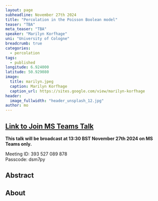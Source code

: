 ```yaml
---
layout: page
subheadline: November 27th 2024
title: "Percolation in the Poisson Boolean model"
teaser: "TBA"
meta_teaser: "TBA"
speaker: "Marilyn Korfhage"
uni: "University of Cologne"
breadcrumb: true 
categories:
  - percolation
tags:
  - published
longitude: 6.924000
latitude: 50.929080
image:
  title: marilyn.jpeg
  caption: Marilyn Korfhage
  caption_url: https://sites.google.com/view/marilyn-korfhage
header:
  image_fullwidth: "header_unsplash_12.jpg"
author: mo
---
```


## [Link to Join MS Teams Talk](https://teams.microsoft.com/l/meetup-join/19%3ameeting_N2Q2NGY2NDEtYWVmNS00NzE3LWI0ZWMtMWFiZmE3NGM2MTc3%40thread.v2/0?context=%7b%22Tid%22%3a%22377e3d22-4ea1-422d-b0ad-8fcc89406b9e%22%2c%22Oid%22%3a%2243af9e94-a882-4d59-8a92-d00c8899065e%22%7d)

**This talk will be broadcast at 13:30 BST November 27th 2024 on MS Teams only.**

Meeting ID: 393 527 089 878 \
Passcode: dsm7py

## Abstract

## About
